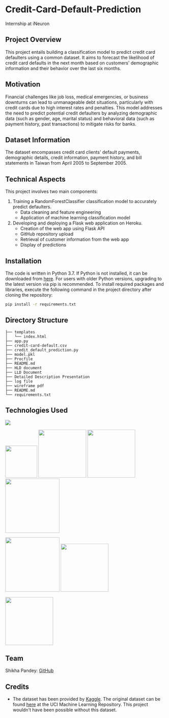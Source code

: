 # Credit-Card-Default-Prediction
Internship at iNeuron

## Project Overview
This project entails building a classification model to predict credit card defaulters using a common dataset. It aims to forecast the likelihood of credit card defaults in the next month based on customers' demographic information and their behavior over the last six months.

## Motivation
Financial challenges like job loss, medical emergencies, or business downturns can lead to unmanageable debt situations, particularly with credit cards due to high interest rates and penalties. This model addresses the need to predict potential credit defaulters by analyzing demographic data (such as gender, age, marital status) and behavioral data (such as payment history, past transactions) to mitigate risks for banks.

## Dataset Information
The dataset encompasses credit card clients' default payments, demographic details, credit information, payment history, and bill statements in Taiwan from April 2005 to September 2005.

## Technical Aspects
This project involves two main components:
1. Training a RandomForestClassifier classification model to accurately predict defaulters.
    - Data cleaning and feature engineering
    - Application of machine learning classification model
2. Developing and deploying a Flask web application on Heroku.
    - Creation of the web app using Flask API
    - GitHub repository upload
    - Retrieval of customer information from the web app
    - Display of predictions

## Installation
The code is written in Python 3.7. If Python is not installed, it can be downloaded from [here](https://www.python.org/downloads/). For users with older Python versions, upgrading to the latest version via pip is recommended. To install required packages and libraries, execute the following command in the project directory after cloning the repository:
```bash
pip install -r requirements.txt
```

## Directory Structure
```
├── templates 
│   └── index.html
├── app.py
├── credit-card-default.csv
├── credit_default_prediction.py
├── model.pkl
├── Procfile
├── README.md
├── HLD document
├── LLD Document
├── Detailed Description Presentation
├── log file
├── wireframe pdf
├── README.md
└── requirements.txt
```

## Technologies Used

![](https://forthebadge.com/images/badges/made-with-python.svg)

[<img target="_blank" src="https://numpy.org/images/logos/numpy.svg" width=100>](https://numpy.org)    [<img target="_blank" src="https://upload.wikimedia.org/wikipedia/commons/thumb/e/ed/Pandas_logo.svg/450px-Pandas_logo.svg.png" width=150>](https://pandas.pydata.org)    [<img target="_blank" src="https://scikit-learn.org/stable/_static/scikit-learn-logo-small.png" width=150>](https://scikit-learn.org/stable)   [<img target="_blank" src="https://www.statsmodels.org/stable/_images/statsmodels-logo-v2-horizontal.svg" width=170>](https://www.statsmodels.org)

[<img target="_blank" src="https://matplotlib.org/_static/logo2_compressed.svg" width=170>](https://matplotlib.org)      [<img target="_blank" src="https://seaborn.pydata.org/_static/logo-wide-lightbg.svg" width=150>](https://seaborn.pydata.org)

[<img target="_blank" src="https://jupyter.org/assets/nav_logo.svg" width=150>](https://jupyter.org)

## Team
Shikha Pandey: [GitHub](https://github.com/Shikha-Pandey)

## Credits
- The dataset has been provided by [Kaggle](https://www.kaggle.com/uciml/default-of-credit-card-clients-dataset). The original dataset can be found [here](https://archive.ics.uci.edu/ml/datasets/default+of+credit+card+clients) at the UCI Machine Learning Repository. This project wouldn't have been possible without this dataset.